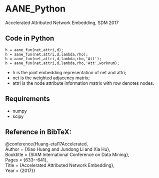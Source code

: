 # AANE_Python
Accelerated Attributed Network Embedding, SDM 2017

## Code in Python
```
h = aane_fun(net,attri,d);  
h = aane_fun(net,attri,d,lambda,rho);  
h = aane_fun(net,attri,d,lambda,rho,'Att');  
h = aane_fun(net,attri,d,lambda,rho,'Att',worknum);  
```

- h is the joint embedding representation of net and attri;
- net is the weighted adjacency matrix;
- attri is the node attribute information matrix with row denotes nodes.

## Requirements
- numpy
- scipy

## Reference in BibTeX: 
@conference{Huang-etal17Accelerated,  
Author = {Xiao Huang and Jundong Li and Xia Hu},  
Booktitle = {SIAM International Conference on Data Mining},  
Pages = {633--641},  
Title = {Accelerated Attributed Network Embedding},  
Year = {2017}}
